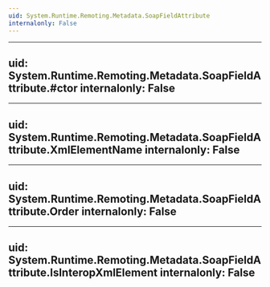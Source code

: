 ```yaml
---
uid: System.Runtime.Remoting.Metadata.SoapFieldAttribute
internalonly: False
---
```


---
uid: System.Runtime.Remoting.Metadata.SoapFieldAttribute.#ctor
internalonly: False
---

---
uid: System.Runtime.Remoting.Metadata.SoapFieldAttribute.XmlElementName
internalonly: False
---

---
uid: System.Runtime.Remoting.Metadata.SoapFieldAttribute.Order
internalonly: False
---

---
uid: System.Runtime.Remoting.Metadata.SoapFieldAttribute.IsInteropXmlElement
internalonly: False
---
